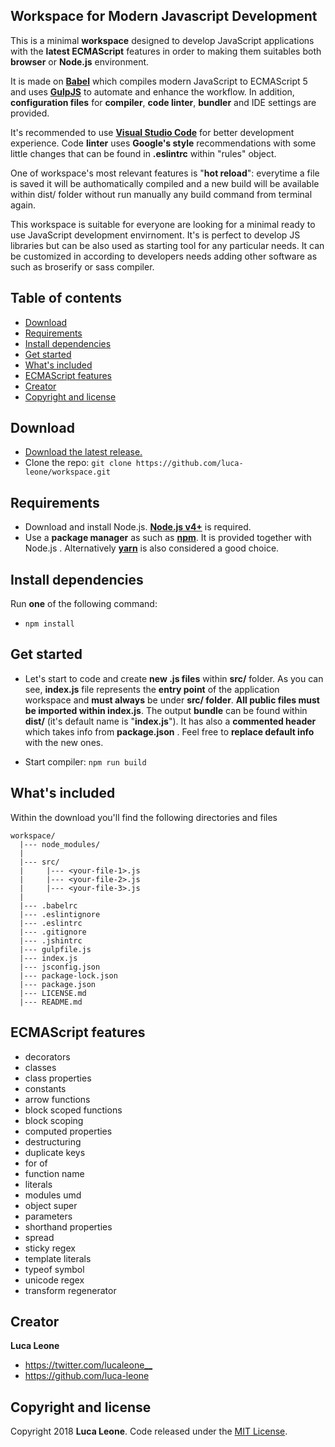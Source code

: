 ## Workspace for Modern Javascript Development

This is a minimal **workspace** designed to develop JavaScript applications with the **latest ECMAScript** features in order to making them suitables both **browser** or **Node.js** environment.

It is made on **[Babel](https://babeljs.io/)** which compiles modern JavaScript to ECMAScript 5 and uses **[GulpJS](https://gulpjs.com/)** to automate and enhance the workflow. In addition, **configuration files** for **compiler**, **code linter**, **bundler** and IDE settings are provided. 

It's recommended to use **[Visual Studio Code](https://code.visualstudio.com/download)** for better development experience. Code **linter** uses **Google's style** recommendations with some little changes that can be found in **.eslintrc** within "rules" object.

One of workspace's most relevant features is "**hot reload**": everytime a file is saved it will be authomatically compiled and a new build will be available within dist/ folder without run manually any build command from terminal again.

This workspace is suitable for everyone are looking for a minimal ready to use JavaScript development envirnoment. It's is perfect to develop JS libraries but can be also used as starting tool for any particular needs. It can be customized in according to developers needs adding other software as such as broserify or sass compiler.


## Table of contents

- [Download](#download)
- [Requirements](#requirements)
- [Install dependencies](#install-dependencies)
- [Get started](#get-started)
- [What's included](#whats-included)
- [ECMAScript features](#ECMAScript-features)
- [Creator](#creator)
- [Copyright and license](#copyright-and-license)


## Download

- [Download the latest release.](https://github.com/luca-leone/workspace/archive/master.zip)
- Clone the repo: `git clone https://github.com/luca-leone/workspace.git`


## Requirements

- Download and install Node.js. **[Node.js v4+](https://nodejs.org/en/)** is required.
- Use a **package manager** as such as **[npm](https://www.npmjs.com/)**. It is provided together with Node.js . Alternatively **[yarn](https://yarnpkg.com/lang/en/)** is also considered a good choice.


## Install dependencies

Run **one** of the following command:

* `npm install`


## Get started

- Let's start to code and create **new .js files** within **src/** folder. As you can see, 
**index.js** file represents the **entry point** of the application workspace and **must always** be under **src/ folder**. **All public files must be imported within index.js**. The output **bundle** can be found within **dist/** (it's default name is "**index.js**"). It has also a **commented header** which takes info from **package.json** . Feel free to **replace default info** with the new ones.

- Start compiler: `npm run build` 


## What's included

Within the download you'll find the following directories and files

```
workspace/
  |--- node_modules/
  |
  |--- src/
  |     |--- <your-file-1>.js
  |     |--- <your-file-2>.js
  |     |--- <your-file-3>.js 
  |
  |--- .babelrc
  |--- .eslintignore
  |--- .eslintrc
  |--- .gitignore
  |--- .jshintrc
  |--- gulpfile.js
  |--- index.js
  |--- jsconfig.json
  |--- package-lock.json
  |--- package.json
  |--- LICENSE.md
  |--- README.md
```


## ECMAScript features

* decorators
* classes
* class properties
* constants
* arrow functions
* block scoped functions
* block scoping
* computed properties
* destructuring
* duplicate keys
* for of
* function name
* literals
* modules umd
* object super
* parameters
* shorthand properties
* spread
* sticky regex
* template literals
* typeof symbol
* unicode regex
* transform regenerator


## Creator

**Luca Leone**

- <https://twitter.com/lucaleone__>
- <https://github.com/luca-leone>


## Copyright and license

Copyright 2018 **Luca Leone**. Code released under the [MIT License](https://github.com/luca-leone/workspace/blob/master/LICENSE).